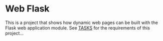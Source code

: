 # Web Flask

This is a project that shows how dynamic web pages can be built with the Flask web application module. See [TASKS](TASKS.md) for the requirements of this project...
